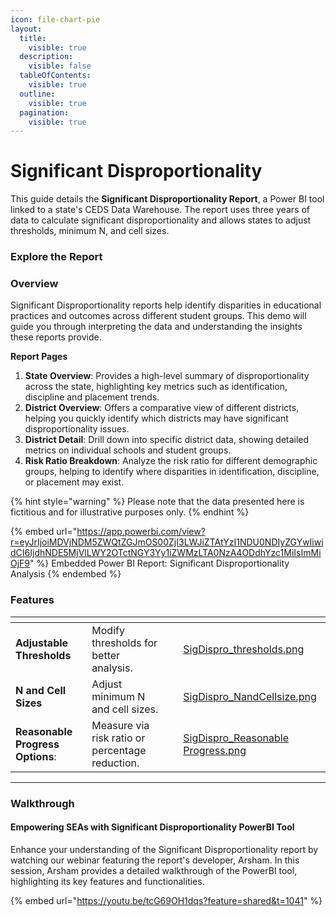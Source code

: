 ```yaml
---
icon: file-chart-pie
layout:
  title:
    visible: true
  description:
    visible: false
  tableOfContents:
    visible: true
  outline:
    visible: true
  pagination:
    visible: true
---
```


# Significant Disproportionality

This guide details the **Significant Disproportionality Report**, a Power BI tool linked to a state's CEDS Data Warehouse. The report uses three years of data to calculate significant disproportionality and allows states to adjust thresholds, minimum N, and cell sizes.

### Explore the Report

### **Overview**

Significant Disproportionality reports help identify disparities in educational practices and outcomes across different student groups. This demo will guide you through interpreting the data and understanding the insights these reports provide.

**Report Pages**

1. **State Overview**: Provides a high-level summary of disproportionality across the state, highlighting key metrics such as identification, discipline and placement trends.
2. **District Overview**: Offers a comparative view of different districts, helping you quickly identify which districts may have significant disproportionality issues.
3. **District Detail**: Drill down into specific district data, showing detailed metrics on individual schools and student groups.
4. **Risk Ratio Breakdown**: Analyze the risk ratio for different demographic groups, helping to identify where disparities in identification, discipline, or placement may exist.

{% hint style="warning" %}
Please note that the data presented here is fictitious and for illustrative purposes only.
{% endhint %}

{% embed url="https://app.powerbi.com/view?r=eyJrIjoiMDVjNDM5ZWQtZGJmOS00ZjI3LWJiZTAtYzI1NDU0NDIyZGYwIiwidCI6IjdhNDE5MjVlLWY2OTctNGY3Yy1iZWMzLTA0NzA4ODdhYzc1MiIsImMiOjF9" %}
Embedded Power BI Report: Significant Disproportionality Analysis
{% endembed %}

### **Features**

<table data-view="cards"><thead><tr><th></th><th></th><th></th><th data-hidden data-card-cover data-type="files"></th></tr></thead><tbody><tr><td><strong>Adjustable Thresholds</strong></td><td>Modify thresholds for better analysis.</td><td></td><td><a href="../../.gitbook/assets/SigDispro_thresholds.png">SigDispro_thresholds.png</a></td></tr><tr><td><strong>N and Cell Sizes</strong></td><td>Adjust minimum N and cell sizes.</td><td></td><td><a href="../../.gitbook/assets/SigDispro_NandCellsize.png">SigDispro_NandCellsize.png</a></td></tr><tr><td><strong>Reasonable Progress Options</strong>: </td><td>Measure via risk ratio or percentage reduction.</td><td></td><td><a href="../../.gitbook/assets/SigDispro_Reasonable Progress.png">SigDispro_Reasonable Progress.png</a></td></tr></tbody></table>

***

### **Walkthrough**&#x20;

#### **Empowering SEAs with Significant Disproportionality PowerBI Tool**

Enhance your understanding of the Significant Disproportionality report by watching our webinar featuring the report's developer, Arsham. In this session, Arsham provides a detailed walkthrough of the PowerBI tool, highlighting its key features and functionalities.

{% embed url="https://youtu.be/tcG69OH1dqs?feature=shared&t=1041" %}

